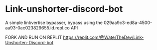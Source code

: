# Link-unshorter-discord-bot
A simple linkvertise bypasser, bypass using the 029aa9c3-ed8a-4500-aa93-0ac023829655.id.repl.co API

FORK AND RUN ON REPLIT https://replit.com/@WaterTheDev/Link-Unshorten-Discord-bot
